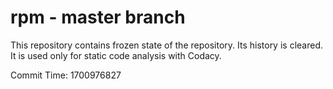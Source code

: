 # rpm - master branch

This repository contains frozen state of the repository.
Its history is cleared. It is used only for static code
analysis with Codacy.

Commit Time: 1700976827